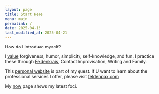 ```yaml
---
layout: page
title: Start Here
menu: main
permalink: /
date: 2025-04-16
last_modified_at: 2025-04-21
---
```

How do I introduce myself?

I [value](/values.md) forgiveness, humor, simplicity, self-knowledge, and fun.
I practice these through [Feldenkrais](/feldenkrais), Contact Improvisation, Writing and Family.

This [personal website](/internet) is part of my quest. 
If U want to learn about the professional services I offer, please visit [feldenpax.com](https://feldenpax.com).

My [now](/now) page shows my latest foci.
